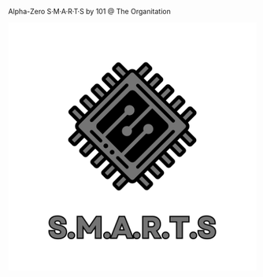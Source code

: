 Alpha-Zero S·M·A·R·T·S by 101 @ The Organitation


![alt text](https://github.com/AlexanderBissett/Alpha-Zero/blob/25d917ca685aff4dce90104922d5848ab807d662/misc/art/S%C2%B7M%C2%B7A%C2%B7R%C2%B7T%C2%B7S.png)